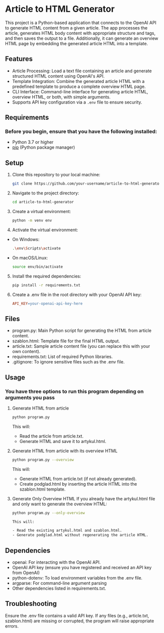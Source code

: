 # Article to HTML Generator

This project is a Python-based application that connects to the OpenAI API to generate HTML content from a given article. The app processes the article, generates HTML body content with appropriate structure and tags, and then saves the output to a file. Additionally, it can generate an overview HTML page by embedding the generated article HTML into a template.

## Features

 - Article Processing: Load a text file containing an article and generate structured HTML content using OpenAI's API.
 - Template Integration: Combine the generated article HTML with a predefined template to produce a complete overview HTML page.
 - CLI Interface: Command-line interface for generating article HTML, overview HTML, or both, with simple arguments.
 - Supports API key configuration via a `.env` file to ensure security.

## Requirements

### Before you begin, ensure that you have the following installed:

 - Python 3.7 or higher
 - [pip](https://pip.pypa.io/en/stable/) (Python package manager)

## Setup

1. Clone this repository to your local machine:

   ```bash
   git clone https://github.com/your-username/article-to-html-generator.git

2. Navigate to the project directory:

	```bash
	cd article-to-html-generator

3. Create a virtual environment:

	```bash
	python -m venv env

4. Activate the virtual environment:

 - On Windows:

	```bash
	.\env\Scripts\activate

 - On macOS/Linux:

	```bash
	source env/bin/activate

5. Install the required dependencies:

	```bash
	pip install -r requirements.txt

6. Create a .env file in the root directory with your OpenAI API key:

	```makefile
	API_KEY=your-openai-api-key-here

## Files

 - program.py: Main Python script for generating the HTML from article content.
 - szablon.html: Template file for the final HTML output.
 - article.txt: Sample article content file (you can replace this with your own content).
 - requirements.txt: List of required Python libraries.
 - .gitignore: To ignore sensitive files such as the .env file.

## Usage

### You have three options to run this program depending on arguments you pass

1. Generate HTML from article


	```bash
	python program.py
	```

	This will:

	- Read the article from article.txt.
	- Generate HTML and save it to artykul.html.

2. Generate HTML from article with its overview HTML

	```bash
	python program.py --overview
	```

	This will:

	- Generate HTML from article.txt (if not already generated).
	- Create podglad.html by inserting the article HTML into the szablon.html template.

3. Generate Only Overview HTML
	If you already have the artykul.html file and only want to generate the overview HTML:

	```bash
	python program.py --only-overview

	This will:

	- Read the existing artykul.html and szablon.html.
	- Generate podglad.html without regenerating the article HTML.

## Dependencies

 - openai: For interacting with the OpenAI API.
 - OpenAI API key (ensure you have registered and received an API key from OpenAI)
 - python-dotenv: To load environment variables from the .env file.
 - argparse: For command-line argument parsing
 - Other dependencies listed in requirements.txt.

## Troubleshooting

Ensure the .env file contains a valid API key.
If any files (e.g., article.txt, szablon.html) are missing or corrupted, the program will raise appropriate errors.